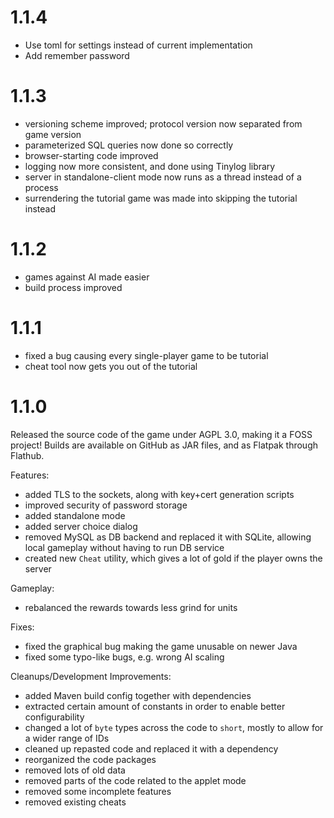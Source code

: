 # 1.1.4

- Use toml for settings instead of current implementation
- Add remember password

# 1.1.3

- versioning scheme improved; protocol version now separated from game version
- parameterized SQL queries now done so correctly
- browser-starting code improved
- logging now more consistent, and done using Tinylog library
- server in standalone-client mode now runs as a thread instead of a process
- surrendering the tutorial game was made into skipping the tutorial instead

# 1.1.2

- games against AI made easier
- build process improved

# 1.1.1

- fixed a bug causing every single-player game to be tutorial
- cheat tool now gets you out of the tutorial

# 1.1.0
Released the source code of the game under AGPL 3.0, making it a FOSS project! Builds are available on GitHub as JAR files, and as Flatpak through Flathub.

Features:
- added TLS to the sockets, along with key+cert generation scripts
- improved security of password storage
- added standalone mode
- added server choice dialog
- removed MySQL as DB backend and replaced it with SQLite, allowing local gameplay without having to run DB service
- created new `Cheat` utility, which gives a lot of gold if the player owns the server

Gameplay:
- rebalanced the rewards towards less grind for units

Fixes:
- fixed the graphical bug making the game unusable on newer Java
- fixed some typo-like bugs, e.g. wrong AI scaling

Cleanups/Development Improvements:
- added Maven build config together with dependencies
- extracted certain amount of constants in order to enable better configurability
- changed a lot of `byte` types across the code to `short`, mostly to allow for a wider range of IDs
- cleaned up repasted code and replaced it with a dependency
- reorganized the code packages
- removed lots of old data
- removed parts of the code related to the applet mode
- removed some incomplete features
- removed existing cheats
